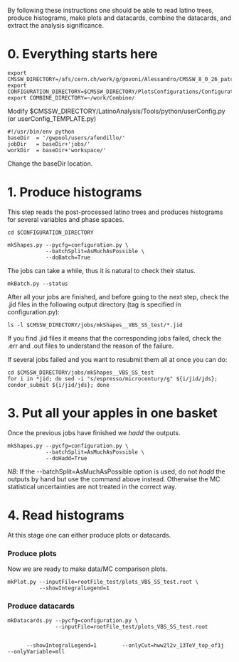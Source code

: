By following these instructions one should be able to read latino trees, produce histograms, make plots and datacards, combine the datacards, and extract the analysis significance.


# 0. Everything starts here

```
export CMSSW_DIRECTORY=/afs/cern.ch/work/g/govoni/Alessandro/CMSSW_8_0_26_patch1/src
export CONFIGURATION_DIRECTORY=$CMSSW_DIRECTORY/PlotsConfigurations/Configurations/VBS/2016Optimization
export COMBINE_DIRECTORY=~/work/Combine/
```
Modify $CMSSW_DIRECTORY/LatinoAnalysis/Tools/python/userConfig.py (or userConfig_TEMPLATE.py)
```
#!/usr/bin/env python
baseDir  = '/gwpool/users/afendillo/'
jobDir   = baseDir+'jobs/'
workDir  = baseDir+'workspace/'
```
Change the baseDir location.
# 1. Produce histograms

This step reads the post-processed latino trees and produces histograms for several variables and phase spaces.

    cd $CONFIGURATION_DIRECTORY

    mkShapes.py --pycfg=configuration.py \
                --batchSplit=AsMuchAsPossible \
                --doBatch=True

The jobs can take a while, thus it is natural to check their status.

    mkBatch.py --status

After all your jobs are finished, and before going to the next step, check the .jid files in the following output directory (tag is specified in configuration.py):

    ls -l $CMSSW_DIRECTORY/jobs/mkShapes__VBS_SS_test/*.jid
    
If you find .jid files it means that the corresponding jobs failed, check the .err and .out files to understand the reason of the failure.

If several jobs failed and you want to resubmit them all at once you can do:

    cd $CMSSW_DIRECTORY/jobs/mkShapes__VBS_SS_test
    for i in *jid; do sed -i "s/espresso/microcentury/g" ${i/jid/jds}; condor_submit ${i/jid/jds}; done

# 3. Put all your apples in one basket

Once the previous jobs have finished we _hadd_ the outputs.

    mkShapes.py --pycfg=configuration.py \
                --batchSplit=AsMuchAsPossible \
                --doHadd=True
*NB*: If the --batchSplit=AsMuchAsPossible option is used, do not _hadd_ the outputs by hand but use the command above instead. Otherwise the MC statistical uncertainties are not treated in the correct way.


# 4. Read histograms

At this stage one can either produce plots or datacards.

### Produce plots

Now we are ready to make data/MC comparison plots.

    mkPlot.py --inputFile=rootFile_test/plots_VBS_SS_test.root \
              --showIntegralLegend=1


### Produce datacards

    mkDatacards.py --pycfg=configuration.py \
                   --inputFile=rootFile_test/plots_VBS_SS_test.root


          --showIntegralLegend=1        --onlyCut=hww2l2v_13TeV_top_of1j   --onlyVariable=mll        
            
            
            


